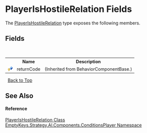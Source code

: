 # PlayerIsHostileRelation Fields
 

The <a href="T_EmptyKeys_Strategy_AI_Components_ConditionsPlayer_PlayerIsHostileRelation">PlayerIsHostileRelation</a> type exposes the following members.


## Fields
&nbsp;<table><tr><th></th><th>Name</th><th>Description</th></tr><tr><td>![Protected field](media/protfield.gif "Protected field")</td><td>returnCode</td><td> (Inherited from BehaviorComponentBase.)</td></tr></table>&nbsp;
<a href="#playerishostilerelation-fields">Back to Top</a>

## See Also


#### Reference
<a href="T_EmptyKeys_Strategy_AI_Components_ConditionsPlayer_PlayerIsHostileRelation">PlayerIsHostileRelation Class</a><br /><a href="N_EmptyKeys_Strategy_AI_Components_ConditionsPlayer">EmptyKeys.Strategy.AI.Components.ConditionsPlayer Namespace</a><br />